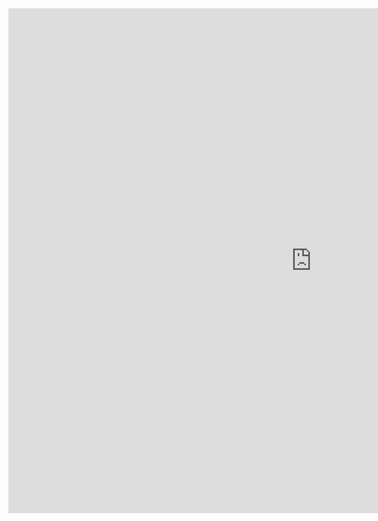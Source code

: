 



<iframe src="https://storage.ning.com/topology/rest/1.0/file/get/8525106258?profile=original" style="border:0px #ffffff none;" name="myiFrame" scrolling="no" frameborder="1" marginheight="0px" marginwidth="0px" height="1000px" width="1200px" allowfullscreen></iframe>






